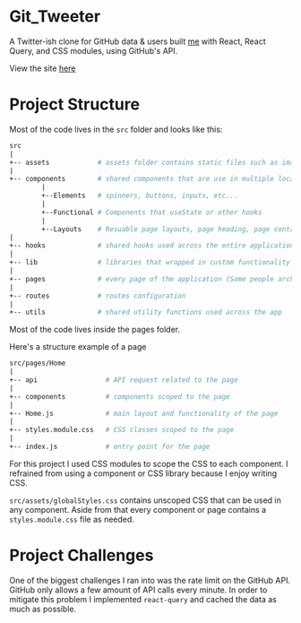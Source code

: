 # Git_Tweeter

A Twitter-ish clone for GitHub data &amp; users built [me](https://aaronangle.github.io/Portfolio/) with React, React Query, and CSS modules, using GitHub's API.

View the site [here](https://aaronangle.github.io/twitter_clone/)

# Project Structure

Most of the code lives in the `src` folder and looks like this:

```sh
src
|
+-- assets            # assets folder contains static files such as images and global CSS stylesheet.
|
+-- components        # shared components that are use in multiple locations across the application
        |
        +--Elements   # spinners, buttons, inputs, etc...
        |
        +--Functional # Components that useState or other hooks
        |
        +--Layouts    # Resuable page layouts, page heading, page containers, etc...
|
+-- hooks             # shared hooks used across the entire application
|
+-- lib               # libraries that wrapped in custom functionality and exported
|
+-- pages             # every page of the application (Some people architect React app by features instead of pages. For this project I thought pages made more sense to go with)
|
+-- routes            # routes configuration
|
+-- utils             # shared utility functions used across the app
```

Most of the code lives inside the pages folder.

Here's a structure example of a page

```sh
src/pages/Home
|
+-- api                 # API request related to the page
|
+-- components          # components scoped to the page
|
+-- Home.js             # main layout and functionality of the page
|
+-- styles.module.css   # CSS classes scoped to the page
|
+-- index.js            # entry point for the page
```

For this project I used CSS modules to scope the CSS to each component. I refrained from using a component or CSS library because I enjoy writing CSS.

`src/assets/globalStyles.css` contains unscoped CSS that can be used in any component. Aside from that every component or page contains a `styles.module.css` file as needed.

# Project Challenges

One of the biggest challenges I ran into was the rate limit on the GitHub API. GitHub only allows a few amount of API calls every minute. In order to mitigate this problem I implemented `react-query` and cached the data as much as possible.
